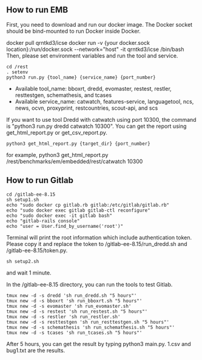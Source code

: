 ## How to run EMB

First, you need to download and run our docker image. The Docker socket should be bind-mounted to run Docker inside Docker.

docker pull qrntkd3/icse
docker run -v {your docker.sock location}:/run/docker.sock --network="host" -it qrntkd3/icse /bin/bash
Then, please set environment variables and run the tool and service.

```
cd /rest
. setenv
python3 run.py {tool_name} {service_name} {port_number}
```

- Available tool_name: bboxrt, dredd, evomaster, restest, restler, resttestgen, schemathesis, and tcases
- Available service_name: catwatch, features-service, languagetool, ncs, news, ocvn, proxyprint, restcountries, scout-api, and scs

If you want to use tool Dredd with catwatch using port 10300, the command is "python3 run.py dredd catwatch 10300".
You can get the report using get_html_report.py or get_csv_report.py.
```
python3 get_html_report.py {target_dir} {port_number}
```
for example, python3 get_html_report.py /rest/benchmarks/em/embedded/rest/catwatch 10300

## How to run Gitlab

```
cd /gitlab-ee-8.15
sh setup1.sh
echo "sudo docker cp gitlab.rb gitlab:/etc/gitlab/gitlab.rb"
echo "sudo docker exec gitlab gitlab-ctl reconfigure"
echo "sudo docker exec -it gitlab bash"
echo "gitlab-rails console"
echo "user = User.find_by_username('root')"
```
Terminal will print the root information which include authentication token. Please copy it and replace the token to /gitlab-ee-8.15/run_dredd.sh and /gitlab-ee-8.15/token.py.

```
sh setup2.sh
```
and wait 1 minute.

In the /gitlab-ee-8.15 directory, you can run the tools to test Gitlab.
```
tmux new -d -s dredd 'sh run_dredd.sh "5 hours"'
tmux new -d -s bboxrt 'sh run_bboxrt.sh "5 hours"'
tmux new -d -s evomaster 'sh run_evomaster.sh'
tmux new -d -s restest 'sh run_restest.sh "5 hours"'
tmux new -d -s restler 'sh run_restler.sh'
tmux new -d -s resttestgen 'sh run_resttestgen.sh "5 hours"'
tmux new -d -s schemathesis 'sh run_schemathesis.sh "5 hours"'
tmux new -d -s tcases 'sh run_tcases.sh "5 hours"'
```

After 5 hours, you can get the result by typing python3 main.py. 1.csv and bug1.txt are the results.
